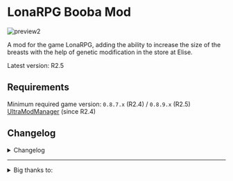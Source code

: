 # LonaRPG Booba Mod

![preview2](https://github.com/Sawapine/LonaRPG_Booba/assets/106891482/5b020f92-2d0d-4f4e-8fd2-5fca3bf00343)

A mod for the game LonaRPG, adding the ability to increase the size of the breasts with the help of genetic modification in the store at Elise.

Latest version: R2.5

## Requirements

Minimum required game version: `0.8.7.x` (R2.4) / `0.8.9.x` (R2.5)<br/>
[UltraModManager](https://mega.nz/folder/FzdxST7a#SRSft4Jj27Tu_jL5O_3RXQ) (since R2.4)

## Changelog

<details>
<summary>Changelog</summary>

- R1.5: Added support (partial) for Dancer outfit.
  
- R1.8:

Fixed some color issues and adjusted the wound sprites.

Added support for dark nipple areolas and made other minor changes.
- R2: corrected the sprites of `AdvMid` to ensure proper display when the color palette is modified.
- R2.2: minor cosmetic changes+fixes to the default clothing and body.
- added `PaletteMover.rb` script that copies the necessary .json files with palette parameter settings to PaletteChanger folder, enabling color changes to affect the displayed belly as shown above.
It also generates corresponding .bat file, which can be used to quickly delete these .json files if needed.
- R2.3: Added support for `WarBoss Rapeloop` sprites.
- R2.3.1-pre1: Quick Fix sprite coordinates after 0.8.7.0 update.
- R2.3.1: Added support (partial) for `pose` outfits.

- R2.4:
  
  Added support (partial) for `Footman outfit`.
  
  Provided deeper compatibility for UltraModManager (UMM).
  
  Made some tweaks to the code related to PaletteChanger.

  Added experimental items to Gynecologist.

- R2.5

Redesigned the 'image delivery' method to be more immersive. Lona's breasts can now be enlarged after certain conditions are met.

Expanded the functionality of Elise's experimental items.

Starting with this version the mod requires `UltraModManager` (UMM) for the scripts to work correctly.

`PaletteChanger` function is still unstable, but changes to the skin color of races and the sea witch are already working. Potential bugs are expected.

!!! Other mods that change clothing colors, skin, etc., now require additional patches for compatibility.
Use 100_DESU_Clothes_BOOBA.json as an example in the Lona_Booba_Graphics\PaletteChanger\unactive_jsons\DESU folder. The mod considers as active only those Json files that are in Lona_Booba_Graphics\PaletteChanger folder.
(I currently do not know how to solve this problem in another way). :confused: –––> Suggestions are welcome.

---- To remove the mod in the middle of the game you need to get rid of the "Expanded Booba" effect and, if available, the items "AddModExpandedBooba" and "AidModExpandedBooba" (items should be removed only through the cheat menu; in no case, do not throw out of the inventory).

</details>

<hr/>

<details>
<summary>Big thanks to:</summary>

- `@HY` from arca.live for Base body sprites set and `Hunter outfit`.
- `@카나리아` for Pose_Replacer script.
- `UltraRev` for bringing huge chunk of immersion to the mod by reimagining the code responsible for 'image delivery' and providing full support for UMM.
- `Ricordi` for for continuing @HY's work on sprite redrawing and other visual stuff.

</details>

